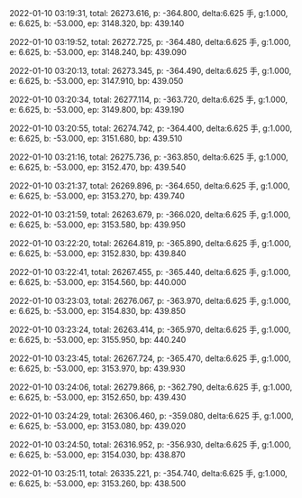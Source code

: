 2022-01-10 03:19:31, total: 26273.616, p: -364.800, delta:6.625 手, g:1.000, e: 6.625, b: -53.000, ep: 3148.320, bp: 439.140

2022-01-10 03:19:52, total: 26272.725, p: -364.480, delta:6.625 手, g:1.000, e: 6.625, b: -53.000, ep: 3148.240, bp: 439.090

2022-01-10 03:20:13, total: 26273.345, p: -364.490, delta:6.625 手, g:1.000, e: 6.625, b: -53.000, ep: 3147.910, bp: 439.050

2022-01-10 03:20:34, total: 26277.114, p: -363.720, delta:6.625 手, g:1.000, e: 6.625, b: -53.000, ep: 3149.800, bp: 439.190

2022-01-10 03:20:55, total: 26274.742, p: -364.400, delta:6.625 手, g:1.000, e: 6.625, b: -53.000, ep: 3151.680, bp: 439.510

2022-01-10 03:21:16, total: 26275.736, p: -363.850, delta:6.625 手, g:1.000, e: 6.625, b: -53.000, ep: 3152.470, bp: 439.540

2022-01-10 03:21:37, total: 26269.896, p: -364.650, delta:6.625 手, g:1.000, e: 6.625, b: -53.000, ep: 3153.270, bp: 439.740

2022-01-10 03:21:59, total: 26263.679, p: -366.020, delta:6.625 手, g:1.000, e: 6.625, b: -53.000, ep: 3153.580, bp: 439.950

2022-01-10 03:22:20, total: 26264.819, p: -365.890, delta:6.625 手, g:1.000, e: 6.625, b: -53.000, ep: 3152.830, bp: 439.840

2022-01-10 03:22:41, total: 26267.455, p: -365.440, delta:6.625 手, g:1.000, e: 6.625, b: -53.000, ep: 3154.560, bp: 440.000

2022-01-10 03:23:03, total: 26276.067, p: -363.970, delta:6.625 手, g:1.000, e: 6.625, b: -53.000, ep: 3154.830, bp: 439.850

2022-01-10 03:23:24, total: 26263.414, p: -365.970, delta:6.625 手, g:1.000, e: 6.625, b: -53.000, ep: 3155.950, bp: 440.240

2022-01-10 03:23:45, total: 26267.724, p: -365.470, delta:6.625 手, g:1.000, e: 6.625, b: -53.000, ep: 3153.970, bp: 439.930

2022-01-10 03:24:06, total: 26279.866, p: -362.790, delta:6.625 手, g:1.000, e: 6.625, b: -53.000, ep: 3152.650, bp: 439.430

2022-01-10 03:24:29, total: 26306.460, p: -359.080, delta:6.625 手, g:1.000, e: 6.625, b: -53.000, ep: 3153.080, bp: 439.020

2022-01-10 03:24:50, total: 26316.952, p: -356.930, delta:6.625 手, g:1.000, e: 6.625, b: -53.000, ep: 3154.030, bp: 438.870

2022-01-10 03:25:11, total: 26335.221, p: -354.740, delta:6.625 手, g:1.000, e: 6.625, b: -53.000, ep: 3153.260, bp: 438.500